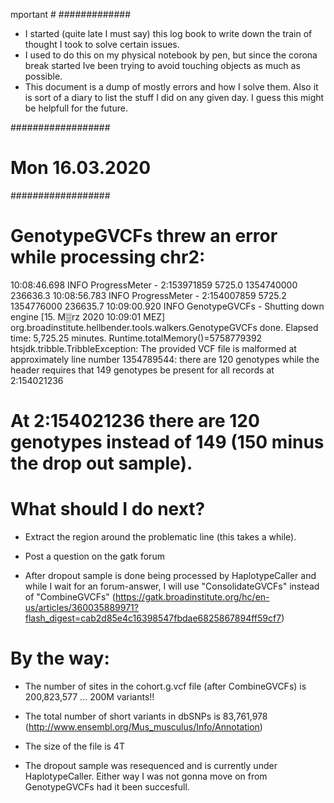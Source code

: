 mportant #
#############

- I started (quite late I must say) this log book to write down the train of thought I took to solve certain issues. 
- I used to do this on my physical notebook by pen, but since the corona break started Ive been trying to avoid touching objects as much as possible. 
- This document is a dump of mostly errors and how I solve them. Also it is sort of a diary to list the stuff I did on any given day. I guess this might be helpfull for the future.


##################
# Mon 16.03.2020 # 
##################


# GenotypeGVCFs threw an error while processing chr2:

10:08:46.698 INFO  ProgressMeter -          2:153971859           5725.0            1354740000         236636.3
10:08:56.783 INFO  ProgressMeter -          2:154007859           5725.2            1354776000         236635.7
10:09:00.920 INFO  GenotypeGVCFs - Shutting down engine
[15. M▒rz 2020 10:09:01 MEZ] org.broadinstitute.hellbender.tools.walkers.GenotypeGVCFs done. Elapsed time: 5,725.25 minutes.
Runtime.totalMemory()=5758779392
htsjdk.tribble.TribbleException: The provided VCF file is malformed at approximately line number 1354789544: there are 120 genotypes while the header requires that 149 genotypes be present for all records at 2:154021236

# At 2:154021236 there are 120 genotypes instead of 149 (150 minus the drop out sample).

# What should I do next?

- Extract the region around the problematic line (this takes a while).

- Post a question on the gatk forum

- After dropout sample is done being processed by HaplotypeCaller and while I wait for an forum-answer, I will use "ConsolidateGVCFs" instead of "CombineGVCFs" (https://gatk.broadinstitute.org/hc/en-us/articles/360035889971?flash_digest=cab2d85e4c16398547fbdae6825867894ff59cf7)

# By the way:
- The number of sites in the cohort.g.vcf file (after CombineGVCFs) is 200,823,577 ... 200M variants!!

- The total number of short variants in dbSNPs is 83,761,978 (http://www.ensembl.org/Mus_musculus/Info/Annotation)

- The size of the file is 4T

- The dropout sample was resequenced and is currently under HaplotypeCaller. Either way I was not gonna move on from GenotypeGVCFs had it been succesfull.




